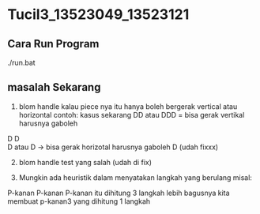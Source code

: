 # Tucil3_13523049_13523121

## Cara Run Program

./run.bat

## masalah Sekarang

1. blom handle kalau piece nya itu hanya boleh bergerak vertical atau horizontal
contoh: kasus sekarang 
DD atau DDD = bisa gerak vertikal harusnya gaboleh

D        D    
D  atau  D    -> bisa gerak horizotal harusnya gaboleh
         D
(udah fixxx)


2. blom handle test yang salah (udah di fix)


3. Mungkin ada heuristik dalam menyatakan langkah yang berulang misal:

P-kanan P-kanan P-kanan itu dihitung 3 langkah
lebih bagusnya kita membuat p-kanan3 yang dihitung 1 langkah